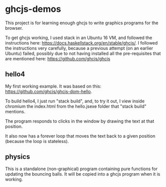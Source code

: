 # ghcjs-demos

This project is for learning enough ghcjs to write graphics programs for the browser.

To get ghcjs working, I used stack in an Ubuntu 16 VM, and followed the instructions here: https://docs.haskellstack.org/en/stable/ghcjs/.  I followed the instructions very carefully, because a previous attempt (on an earlier Ubuntu) failed, possibly due to not having installed all the pre-requisites that are mentioned here: https://github.com/ghcjs/ghcjs

## hello4

My first working example.  It was based on this: https://github.com/ghcjs/ghcjs-dom-hello.

To build hello4, I just run "stack build", and, to try it out, I view inside chromium the index.html from the hello.jsexe folder that "stack build" mentions.

The program responds to clicks in the window by drawing the text at that position.

It also now has a forever loop that moves the text back to a given position (because the loop is stateless).

## physics

This is a standalone (non-graphical) program containing pure functions for updating the bouncing balls.  It will be copied into a ghcjs program when it is working.
